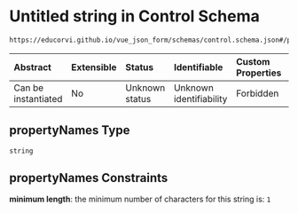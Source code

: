 # Untitled string in Control Schema

```txt
https://educorvi.github.io/vue_json_form/schemas/control.schema.json#/properties/options/properties/enumTitles/propertyNames
```



| Abstract            | Extensible | Status         | Identifiable            | Custom Properties | Additional Properties | Access Restrictions | Defined In                                                                     |
| :------------------ | :--------- | :------------- | :---------------------- | :---------------- | :-------------------- | :------------------ | :----------------------------------------------------------------------------- |
| Can be instantiated | No         | Unknown status | Unknown identifiability | Forbidden         | Allowed               | none                | [control.schema.json\*](../schemas/control.schema.json "open original schema") |

## propertyNames Type

`string`

## propertyNames Constraints

**minimum length**: the minimum number of characters for this string is: `1`
